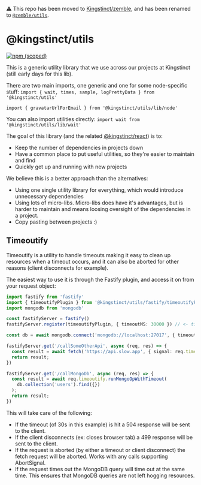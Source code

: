 ⚠️ This repo has been moved to [Kingstinct/zemble](https://github.com/kingstinct/zemble/tree/main/packages/utils), and has been renamed to [`@zemble/utils`](https://www.npmjs.com/package/@zemble/utils).

# @kingstinct/utils

[![npm (scoped)](https://img.shields.io/npm/v/@kingstinct/utils?style=for-the-badge)](https://www.npmjs.com/package/@kingstinct/utils)

This is a generic utility library that we use across our projects at Kingstinct (still early days for this lib).

There are two main imports, one generic and one for some node-specific stuff:
`import { wait, times, sample, logPrettyData } from '@kingstinct/utils'`

`import { gravatarUrlForEmail } from '@kingstinct/utils/lib/node'`

You can also import utilities directly:
`import wait from '@kingstinct/utils/lib/wait'`

The goal of this library (and the related [@kingstinct/react](https://github.com/Kingstinct/react)) is to:
- Keep the number of dependencies in projects down
- Have a common place to put useful utilities, so they're easier to maintain and find
- Quickly get up and running with new projects

We believe this is a better approach than the alternatives:
- Using one single utility library for everything, which would introduce unnecessary dependencies
- Using lots of micro-libs. Micro-libs does have it's advantages, but is harder to maintain and means loosing oversight of the dependencies in a project.
- Copy pasting between projects :)

## Timeoutify

Timeoutify is a utility to handle timeouts making it easy to clean up resources when a timeout occurs, and it can also be aborted for other reasons (client disconnects for example). 

The easiest way to use it is through the Fastify plugin, and access it on from your request object:
  
  ```ts
  import fastify from 'fastify'
  import { timeoutifyPlugin } from '@kingstinct/utils/fastify/timeoutifyPlugin'
  import mongodb from 'mongodb'

  const fastifyServer = fastify()
  fastifyServer.register(timeoutifyPlugin, { timeoutMS: 30000 }) // <- time out your request after 30 seconds

  const db = await mongodb.connect('mongodb://localhost:27017', { timeout: req.timeoutify.timeout })

  fastifyServer.get('/callSomeOtherApi', async (req, res) => {    
    const result = await fetch('https://api.slow.app', { signal: req.timeoutify.abortSignal });
    return result;
  })

  fastifyServer.get('/callMongoDb', async (req, res) => {    
    const result = await req.timeoutify.runMongoOpWithTimeout(
      db.collection('users').find({})
    );
    return result;
  })
  ```
This will take care of the following:
- If the timeout (of 30s in this example) is hit a 504 response will be sent to the client.
- If the client disconnects (ex: closes browser tab) a 499 response will be sent to the client.
- If the request is aborted (by either a timeout or client disconnect) the fetch request will be aborted. Works with any calls supporting AbortSignal.
- If the request times out the MongoDB query will time out at the same time. This ensures that MongoDB queries are not left hogging resources.